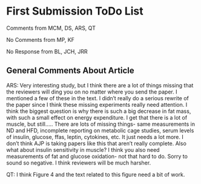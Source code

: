 
# First Submission ToDo List

Comments from MCM, DS, ARS, QT

No Comments from MP, KF

No Response from BL, JCH, JRR

## General Comments About Article

ARS: Very interesting study, but I think there are a lot of things missing that the reviewers will ding you on no matter where you send the paper.  I mentioned a few of these in the text.  I didn’t really do a serious rewrite of the paper since I think these missing experiments really need attention.  I think the biggest question is why there is such a big decrease in fat mass, with such a small effect on energy expenditure.  I get that there is a lot of muscle, but still…..  There are lots of missing things- same measurements in ND and HFD, incomplete reporting on metabolic cage studies, serum levels of insulin, glucose, ffas, leptin, cytokines, etc. It just needs a lot more.  I don’t think AJP is taking papers like this that aren’t really complete.  Also what about insulin sensitivity in muscle?  I think you also need measurements of fat and glucose oxidation- not that hard to do.  Sorry to sound so negative.  I think reviewers will be much harsher.

QT: I think Figure 4 and the text related to this figure need a bit of work.